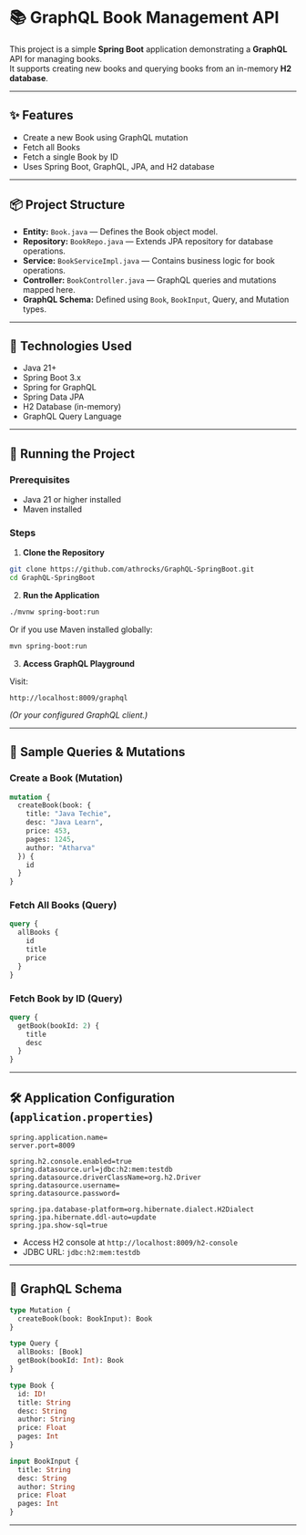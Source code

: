 # 📚 GraphQL Book Management API

This project is a simple **Spring Boot** application demonstrating a **GraphQL** API for managing books.  
It supports creating new books and querying books from an in-memory **H2 database**.

---

## ✨ Features

- Create a new Book using GraphQL mutation
- Fetch all Books
- Fetch a single Book by ID
- Uses Spring Boot, GraphQL, JPA, and H2 database

---

## 📦 Project Structure

- **Entity:** `Book.java` — Defines the Book object model.
- **Repository:** `BookRepo.java` — Extends JPA repository for database operations.
- **Service:** `BookServiceImpl.java` — Contains business logic for book operations.
- **Controller:** `BookController.java` — GraphQL queries and mutations mapped here.
- **GraphQL Schema:** Defined using `Book`, `BookInput`, Query, and Mutation types.

---

## 🔧 Technologies Used

- Java 21+
- Spring Boot 3.x
- Spring for GraphQL
- Spring Data JPA
- H2 Database (in-memory)
- GraphQL Query Language

---

## 🚀 Running the Project

### Prerequisites

- Java 21 or higher installed
- Maven installed

### Steps

1. **Clone the Repository**

```bash
git clone https://github.com/athrocks/GraphQL-SpringBoot.git
cd GraphQL-SpringBoot
```

2. **Run the Application**

```bash
./mvnw spring-boot:run
```

Or if you use Maven installed globally:

```bash
mvn spring-boot:run
```

3. **Access GraphQL Playground**

Visit:

```
http://localhost:8009/graphql
```
*(Or your configured GraphQL client.)*

---

## 📖 Sample Queries & Mutations

### Create a Book (Mutation)

```graphql
mutation {
  createBook(book: {
    title: "Java Techie",
    desc: "Java Learn",
    price: 453,
    pages: 1245,
    author: "Atharva"
  }) {
    id
  }
}
```

### Fetch All Books (Query)

```graphql
query {
  allBooks {
    id
    title
    price
  }
}
```

### Fetch Book by ID (Query)

```graphql
query {
  getBook(bookId: 2) {
    title
    desc
  }
}
```

---

## 🛠️ Application Configuration (`application.properties`)

```properties
spring.application.name=
server.port=8009

spring.h2.console.enabled=true
spring.datasource.url=jdbc:h2:mem:testdb
spring.datasource.driverClassName=org.h2.Driver
spring.datasource.username=
spring.datasource.password=

spring.jpa.database-platform=org.hibernate.dialect.H2Dialect
spring.jpa.hibernate.ddl-auto=update
spring.jpa.show-sql=true
```

- Access H2 console at `http://localhost:8009/h2-console`
- JDBC URL: `jdbc:h2:mem:testdb`

---

## 📄 GraphQL Schema

```graphql
type Mutation {
  createBook(book: BookInput): Book
}

type Query {
  allBooks: [Book]
  getBook(bookId: Int): Book
}

type Book {
  id: ID!
  title: String
  desc: String
  author: String
  price: Float
  pages: Int
}

input BookInput {
  title: String
  desc: String
  author: String
  price: Float
  pages: Int
}
```

---
